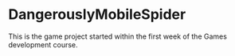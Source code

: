 # DangerouslyMobileSpider
This is the game project started within the first week of the Games development course.
